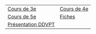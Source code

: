 


|||
|---|---|
| [Cours de 3e](./Cours%20de%203e/) | [Cours de 4e](./Cours%20de%204e.html) | 
| [Cours de 5e](/Cours%20de%205e.html) | [Fiches](./Fiches/index.md) | 
| [Présentation DDVPT](ddvpt.html) | | 